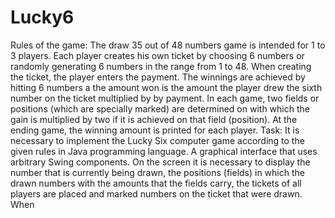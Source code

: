 # Lucky6

Rules of the game:
The draw 35 out of 48 numbers game is intended for 1 to 3 players. Each player creates his own
ticket by choosing 6 numbers or randomly generating 6 numbers in the range from 1 to 48.
When creating the ticket, the player enters the payment. The winnings are achieved by hitting 6 numbers a
the amount won is the amount the player drew the sixth number on the ticket multiplied by
by payment. In each game, two fields or positions (which are specially marked) are determined on
with which the gain is multiplied by two if it is achieved on that field (position). At the ending
game, the winning amount is printed for each player.
Task:
It is necessary to implement the Lucky Six computer game according to the given rules in Java
programming language. A graphical interface that uses arbitrary Swing components.
On the screen it is necessary to display the number that is currently being drawn, the positions (fields) in which
the drawn numbers with the amounts that the fields carry, the tickets of all players are placed and marked
numbers on the ticket that were drawn.
When
